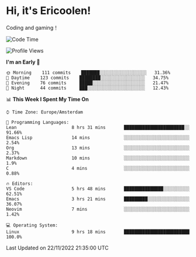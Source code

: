 # Hi, it's Ericoolen!
Coding and gaming！

<!--START_SECTION:waka-->
![Code Time](http://img.shields.io/badge/Code%20Time-534%20hrs%2025%20mins-blue)

![Profile Views](http://img.shields.io/badge/Profile%20Views-5-blue)

**I'm an Early 🐤** 

```text
🌞 Morning    111 commits    ███████░░░░░░░░░░░░░░░░░░   31.36% 
🌆 Daytime    123 commits    ████████░░░░░░░░░░░░░░░░░   34.75% 
🌃 Evening    76 commits     █████░░░░░░░░░░░░░░░░░░░░   21.47% 
🌙 Night      44 commits     ███░░░░░░░░░░░░░░░░░░░░░░   12.43%

```


📊 **This Week I Spent My Time On** 

```text
⌚︎ Time Zone: Europe/Amsterdam

💬 Programming Languages: 
Lean                     8 hrs 31 mins       ███████████████████████░░   91.66% 
Emacs Lisp               14 mins             ░░░░░░░░░░░░░░░░░░░░░░░░░   2.54% 
Org                      13 mins             ░░░░░░░░░░░░░░░░░░░░░░░░░   2.37% 
Markdown                 10 mins             ░░░░░░░░░░░░░░░░░░░░░░░░░   1.9% 
C                        4 mins              ░░░░░░░░░░░░░░░░░░░░░░░░░   0.88%

🔥 Editors: 
VS Code                  5 hrs 48 mins       ███████████████░░░░░░░░░░   62.51% 
Emacs                    3 hrs 21 mins       █████████░░░░░░░░░░░░░░░░   36.07% 
Neovim                   7 mins              ░░░░░░░░░░░░░░░░░░░░░░░░░   1.42%

💻 Operating System: 
Linux                    9 hrs 18 mins       █████████████████████████   100.0%

```


 Last Updated on 22/11/2022 21:35:00 UTC
<!--END_SECTION:waka-->


